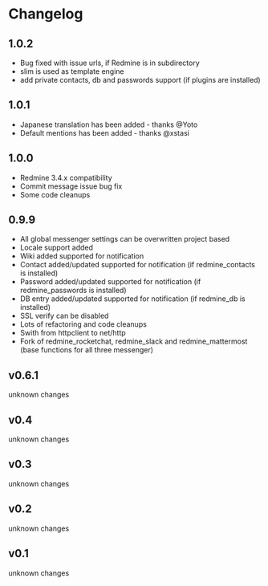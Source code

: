 Changelog
=========

1.0.2
-----

- Bug fixed with issue urls, if Redmine is in subdirectory
- slim is used as template engine
- add private contacts, db and passwords support (if plugins are installed)

1.0.1
-----

- Japanese translation has been added - thanks @Yoto
- Default mentions has been added - thanks @xstasi

1.0.0
-----

- Redmine 3.4.x compatibility
- Commit message issue bug fix
- Some code cleanups

0.9.9
-----

- All global messenger settings can be overwritten project based
- Locale support added
- Wiki added supported for notification
- Contact added/updated supported for notification (if redmine_contacts is installed)
- Password added/updated supported for notification (if redmine_passwords is installed)
- DB entry added/updated supported for notification (if redmine_db is installed)
- SSL verify can be disabled
- Lots of refactoring and code cleanups
- Swith from httpclient to net/http
- Fork of redmine_rocketchat, redmine_slack and redmine_mattermost (base functions for all three messenger)

v0.6.1
------

unknown changes

v0.4
----

unknown changes

v0.3
----

unknown changes

v0.2
----

unknown changes

v0.1
----

unknown changes
